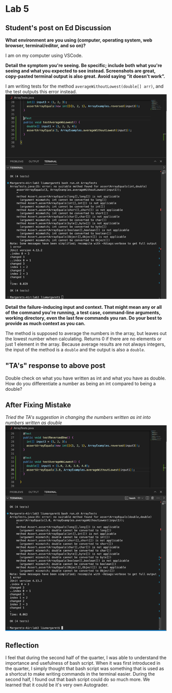 # Lab 5

## Student's post on Ed Discussion
**What environment are you using (computer, operating system, web browser, terminal/editor, and so on)?**

I am on my computer using VSCode.

**Detail the symptom you're seeing. Be specific; include both what you're seeing and what you expected to see instead. Screenshots are great, copy-pasted terminal output is also great. Avoid saying “it doesn't work”.**

I am writing tests for the method `averageWithoutLowest(double[] arr)`, and the test outputs this error instead.
![Image](BEFORE.png)

**Detail the failure-inducing input and context. That might mean any or all of the command you're running, a test case, command-line arguments, working directory, even the last few commands you ran. Do your best to provide as much context as you can.**

The method is supposed to average the numbers in the array, but leaves out the lowest number when calculating. Returns 0 if there are no elements or just 1 element in the array. Because average results are not always integers, the input of the method is a `double` and the output is also a `double`.

## "TA's" response to above post
Double check on what you have written as int and what you have as double. How do you differentiate a number as being an int compared to being a double?

## After Fixing Mistake
*Tried the TA's suggestion in changing the numbers written as int into numbers written as double*
![Image](AFTER.png)

## Reflection
I feel that during the second half of the quarter, I was able to understand the importance and usefulness of bash script. When it was first introduced in the quarter, I simply thought that bash script was something that is used as a shortcut to make writing commands in the terminal easier. During the second half, I found out that bash script could do so much more. We learned that it could be it's very own Autograder.

